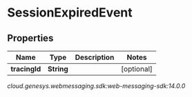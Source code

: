 # SessionExpiredEvent


## Properties

| Name | Type | Description | Notes |
| ------------ | ------------- | ------------- | ------------- |
| **tracingId** | **String** |  |  [optional] |




_cloud.genesys.webmessaging.sdk:web-messaging-sdk:14.0.0_
